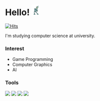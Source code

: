 # Hello! <img src="bender.gif" width="26" title="hover text">
	
[![Hits](https://hits.seeyoufarm.com/api/count/incr/badge.svg?url=https%3A%2F%2Fgithub.com%2Fjams10%2Fjams10&count_bg=%23000000&title_bg=%23555555&icon=&icon_color=%23E7E7E7&title=hits&edge_flat=false)](https://hits.seeyoufarm.com)

I'm studying computer science at university.

### Interest

- Game Programming
- Computer Graphics
- AI

### Tools
![](https://img.shields.io/badge/Engine-Unreal-informational?style=flat&logo=unreal-engine&logoColor=black&color=2bbc8a)
![](https://img.shields.io/badge/Engine-Unity-informational?style=flat&logo=unity&logoColor=white&color=2bbc8a)
![](https://img.shields.io/badge/Tool-Blender-informational?style=flat&logo=blender&logoColor=orange&color=2bbc8a)
![](https://img.shields.io/badge/Tool-AbletonLive-informational?style=flat&logo=ableton-live&logoColor=white&color=2bbc8a)




